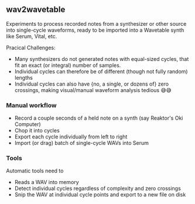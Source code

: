 ## wav2wavetable

Experiments to process recorded notes from a synthesizer or other source into single-cycle waveforms, ready to be imported into a Wavetable synth like Serum, Vital, etc.

Pracical Challenges:
- Many synthesizers do not generated notes with equal-sized cycles, that fit an exact (or integral) number of samples.
- Individual cycles can therefore be of different (though not fully random) lengths
- Individual cycles can also have {no, a single, or dozens of} zero crossings, making visual/manual waveform analysis tedious 😅😅

### Manual workflow
- Record a couple seconds of a held note on a synth (say Reaktor's Oki Computer)
- Chop it into cycles
- Export each cycle individually from left to right
- Import (or drag) batch of single-cycle WAVs into Serum

### Tools

Automatic tools need to 
- Reads a WAV into memory
- Detect individual cycles regardless of complexity and zero crossings
- Snip the WAV at individual cycle points and export to a new file on disk
